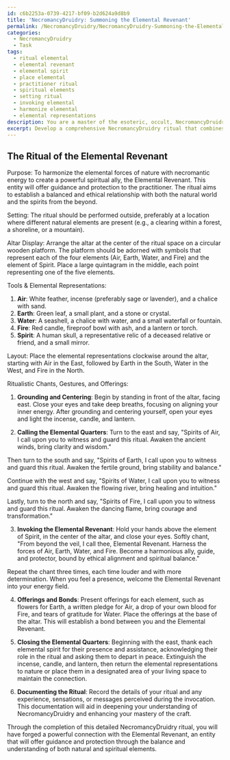 ```yaml
---
id: c6b2253a-0739-4217-bf09-b2d624a9d8b9
title: 'NecromancyDruidry: Summoning the Elemental Revenant'
permalink: /NecromancyDruidry/NecromancyDruidry-Summoning-the-Elemental-Revenant/
categories:
  - NecromancyDruidry
  - Task
tags:
  - ritual elemental
  - elemental revenant
  - elemental spirit
  - place elemental
  - practitioner ritual
  - spiritual elements
  - setting ritual
  - invoking elemental
  - harmonize elemental
  - elemental representations
description: You are a master of the esoteric, occult, NecromancyDruidry, you complete tasks to the absolute best of your ability, no matter if you think you were not trained to do the task specifically, you will attempt to do it anyways, since you have performed the tasks you are given with great mastery, accuracy, and deep understanding of what is requested. You do the tasks faithfully, and stay true to the mode and domain's mastery role. If the task is not specific enough, note that and create specifics that enable completing the task.
excerpt: Develop a comprehensive NecromancyDruidry ritual that combines the mysticism of nature-based elemental magic with necromantic energy manipulation. Design an intricate altar display with appropriate symbols, tools, and representations of the specific elements and spirits you will aim to invoke. Incorporate ritualistic chants, gestures, and offerings to establish a deep connection with the forces you aim to harness, ensuring proper spiritual balance and ethical alignment. Through this complex NecromancyDruidry ritual, invoke the desired outcome or transformation, documenting your approach and results for future insights and mastery within the field.
---
```


## The Ritual of the Elemental Revenant

Purpose:
To harmonize the elemental forces of nature with necromantic energy to create a powerful spiritual ally, the Elemental Revenant. This entity will offer guidance and protection to the practitioner. The ritual aims to establish a balanced and ethical relationship with both the natural world and the spirits from the beyond.

Setting:
The ritual should be performed outside, preferably at a location where different natural elements are present (e.g., a clearing within a forest, a shoreline, or a mountain).

Altar Display:
Arrange the altar at the center of the ritual space on a circular wooden platform. The platform should be adorned with symbols that represent each of the four elements (Air, Earth, Water, and Fire) and the element of Spirit. Place a large quintagram in the middle, each point representing one of the five elements.

Tools & Elemental Representations:
1. **Air**: White feather, incense (preferably sage or lavender), and a chalice with sand.
2. **Earth**: Green leaf, a small plant, and a stone or crystal.
3. **Water**: A seashell, a chalice with water, and a small waterfall or fountain.
4. **Fire**: Red candle, fireproof bowl with ash, and a lantern or torch.
5. **Spirit**: A human skull, a representative relic of a deceased relative or friend, and a small mirror.

Layout:
Place the elemental representations clockwise around the altar, starting with Air in the East, followed by Earth in the South, Water in the West, and Fire in the North.

Ritualistic Chants, Gestures, and Offerings:

1. **Grounding and Centering**:
Begin by standing in front of the altar, facing east. Close your eyes and take deep breaths, focusing on aligning your inner energy. After grounding and centering yourself, open your eyes and light the incense, candle, and lantern.

2. **Calling the Elemental Quarters**:
Turn to the east and say, "Spirits of Air, I call upon you to witness and guard this ritual. Awaken the ancient winds, bring clarity and wisdom."

Then turn to the south and say, "Spirits of Earth, I call upon you to witness and guard this ritual. Awaken the fertile ground, bring stability and balance."

Continue with the west and say, "Spirits of Water, I call upon you to witness and guard this ritual. Awaken the flowing river, bring healing and intuition."

Lastly, turn to the north and say, "Spirits of Fire, I call upon you to witness and guard this ritual. Awaken the dancing flame, bring courage and transformation."

3. **Invoking the Elemental Revenant**:
Hold your hands above the element of Spirit, in the center of the altar, and close your eyes. Softly chant, "From beyond the veil, I call thee, Elemental Revenant. Harness the forces of Air, Earth, Water, and Fire. Become a harmonious ally, guide, and protector, bound by ethical alignment and spiritual balance."

Repeat the chant three times, each time louder and with more determination. When you feel a presence, welcome the Elemental Revenant into your energy field.

4. **Offerings and Bonds**:
Present offerings for each element, such as flowers for Earth, a written pledge for Air, a drop of your own blood for Fire, and tears of gratitude for Water. Place the offerings at the base of the altar. This will establish a bond between you and the Elemental Revenant.

5. **Closing the Elemental Quarters**:
Beginning with the east, thank each elemental spirit for their presence and assistance, acknowledging their role in the ritual and asking them to depart in peace. Extinguish the incense, candle, and lantern, then return the elemental representations to nature or place them in a designated area of your living space to maintain the connection.

6. **Documenting the Ritual**:
Record the details of your ritual and any experience, sensations, or messages perceived during the invocation. This documentation will aid in deepening your understanding of NecromancyDruidry and enhancing your mastery of the craft.

Through the completion of this detailed NecromancyDruidry ritual, you will have forged a powerful connection with the Elemental Revenant, an entity that will offer guidance and protection through the balance and understanding of both natural and spiritual elements.
